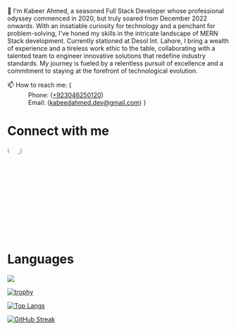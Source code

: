 👋  I'm Kabeer Ahmed, a seasoned Full Stack Developer whose professional odyssey commenced in 2020, but truly soared from December 2022 onwards. With an insatiable curiosity for technology and a penchant for problem-solving, I've honed my skills in the intricate landscape of MERN Stack development. Currently stationed at Desol Int. Lahore, I bring a wealth of experience and a tireless work ethic to the table, collaborating with a talented team to engineer innovative solutions that redefine industry standards. My journey is fueled by a relentless pursuit of excellence and a commitment to staying at the forefront of technological evolution.


📫 How to reach me: { <br/>
             &nbsp; &nbsp; &nbsp; &nbsp; &nbsp; &nbsp; Phone: (<a href="tel:+923117110211">+923046250120</a>)<br/>
             &nbsp; &nbsp; &nbsp; &nbsp; &nbsp; &nbsp; Email: (<a href="mailto:hamza.siddique@desolint.com">kabeedahmed.dev@gmail.com</a>)
              }
<h1>Connect with me </h1>

<a href="https://www.linkedin.com/in/hamza--siddique/" rel="nofollow">
  <img src="https://cdn-icons-png.flaticon.com/512/2504/2504923.png" data-canonical-src="https://img.icons8.com/android/24/000000/linkedin.png" width="5%" height="5%">
</a>
<span>
  <a href="https://github.com/kabeer-dev" rel="nofollow"><img src="https://cdn-icons-png.flaticon.com/512/25/25231.png" width="5%" height="5%"></a></span>
</span>


<h1> Languages </h1>
  <img src="https://skillicons.dev/icons?i=html,css,javascript,ts,react,nodejs,expressjs,,mongodb,sequelize,aws,tailwind,bootstrap,firebase,materialui,mysql,vercel,heroku"/>
<br>


[![trophy](https://github-profile-trophy.vercel.app/?username=kabeer-dev)](https://github.com/ryo-ma/github-profile-trophy)


[![Top Langs](https://github-readme-stats.vercel.app/api/top-langs/?username=kabeer-dev)](https://github.com/kabeer-dev/github-readme-stats)


[![GitHub Streak](https://streak-stats.demolab.com?user=kabeer-dev&theme=dark)](https://git.io/streak-stats)
<br>
